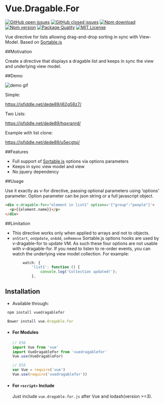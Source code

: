 # Vue.Dragable.For


[![GitHub open issues](https://img.shields.io/github/issues/David-Desmaisons/Vue.Dragable.For.svg?maxAge=2592000)]()
[![GitHub closed issues](https://img.shields.io/github/issues-closed/David-Desmaisons/Vue.Dragable.For.svg?maxAge=2592000)]()
[![Npm download](https://img.shields.io/npm/dt/vuedragablefor.svg?maxAge=2592000)](https://www.npmjs.com/package/vuedragablefor)
[![Npm version](https://img.shields.io/npm/v/vuedragablefor.svg?maxAge=2592000)](https://www.npmjs.com/package/vuedragablefor)
[![Package Quality](http://npm.packagequality.com/shield/vuedragablefor.svg)](http://packagequality.com/#?package=vuedragablefor)
[![MIT License](https://img.shields.io/github/license/David-Desmaisons/Vue.Dragable.For.svg)](https://github.com/David-Desmaisons/Vue.Dragable.For/blob/master/LICENSE)


Vue directive for lists allowing drag-and-drop sorting in sync with View-Model. Based on [Sortable.js](https://github.com/RubaXa/Sortable)


##Motivation

Create a directive that displays a dragable list and keeps in sync the view and underlying view model.

##Demo

![demo gif](https://raw.githubusercontent.com/David-Desmaisons/Vue.Dragable.For/master/example.gif)

Simple:

https://jsfiddle.net/dede89/j62g58z7/

Two Lists:

https://jsfiddle.net/dede89/hqxranrd/

Example with list clone:

https://jsfiddle.net/dede89/u5ecgtsj/

##Features

* Full support of [Sortable.js](https://github.com/RubaXa/Sortable) options via options parameters
* Keeps in sync view model and view
* No jquery dependency

##Usage

Use it exactly as v-for directive, passing optional parameters using 'options' parameter.
Option parameter can be json string or a full javascript object.

  ``` html
  <div v-dragable-for="element in list1" options='{"group":"people"}'>
    <p>{{element.name}}</p>
  </div>
   ```
   
##Limitation

* This directive works only when applied to arrays and not to objects.
* `onStart`, `onUpdate`, `onAdd`, `onRemove` Sortable.js options hooks are used by v-dragable-for to update VM. As such these four options are not usable with v-dragable-for. If you need to listen to re-order events, you can watch the underlying view model collection. For example:
``` js
        watch: {
            'list1': function () {
                console.log('Collection updated!');
            },
```

## Installation
- Available through:
``` js
 npm install vuedragablefor
```
``` js
 Bower install vue.dragable.for
```
- #### For Modules

  ``` js
  // ES6
  import Vue from 'vue'
  import VueDragableFor from 'vuedragablefor'
  Vue.use(VueDragableFor)

  // ES5
  var Vue = require('vue')
  Vue.use(require('vuedragablefor'))
  ```

- #### For `<script>` Include

  Just include `vue.dragable.for.js` after Vue and lodash(version >=3).
